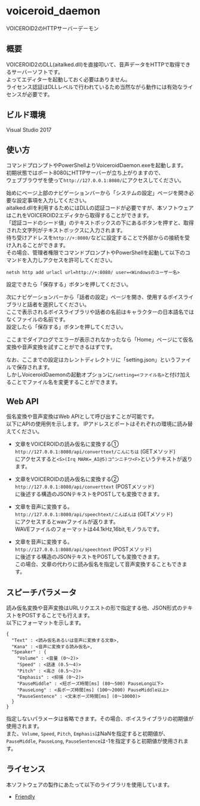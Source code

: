 # voiceroid_daemon
VOICEROID2のHTTPサーバーデーモン

## 概要
VOICEROID2のDLL(aitalked.dll)を直接叩いて、音声データをHTTPで取得できるサーバーソフトです。  
よってエディターを起動しておく必要はありません。  
ライセンス認証はDLLレベルで行われているため当然ながら動作には有効なライセンスが必要です。  

## ビルド環境
Visual Studio 2017

## 使い方
コマンドプロンプトやPowerShellよりVoiceroidDaemon.exeを起動します。  
初期状態ではポート8080にHTTPサーバーが立ち上がりますので、  
ウェブブラウザを使って`http://127.0.0.1:8080/`にアクセスしてください。  

始めにページ上部のナビゲーションバーから「システムの設定」ページを開き必要な設定事項を入力してください。  
aitalked.dllを利用するためにはDLLの認証コードが必要ですが、本ソフトウェアはこれをVOICEROID2エディタから取得することができます。  
「認証コードのシード値」のテキストボックスの下にあるボタンを押すと、取得された文字列がテキストボックスに入力されます。  
待ち受けアドレスを`http://+:8080/`などに設定することで外部からの接続を受け入れることができます。  
その場合、管理者権限でコマンドプロンプトやPowerShellを起動して以下のコマンドを入力しアクセスを許可してください。
```
netsh http add urlacl url=http://+:8080/ user=<Windowsのユーザー名>
```
設定できたら「保存する」ボタンを押してください。  

次にナビゲーションバーから「話者の設定」ページを開き、使用するボイスライブラリと話者を選択してください。  
ここで表示されるボイスライブラリや話者の名前はキャラクターの日本語名ではなくファイルの名前です。  
設定したら「保存する」ボタンを押してください。  

ここまでダイアログでエラーが表示されなかったなら「Home」ページにて仮名変換や音声変換を試すことができるはずです。  

なお、ここまでの設定はカレントディレクトリに「setting.json」というファイルで保存されます。  
しかしVoiceroidDaemonの起動オプションに`/setting=<ファイル名>`と付け加えることでファイル名を変更することができます。

## Web API
仮名変換や音声変換はWeb APIとして呼び出すことが可能です。  
以下にAPIの使用例を示します。
IPアドレスとポートはそれぞれの環境に読み替えてください。

- 文章をVOICEROIDの読み仮名に変換する①  
`http://127.0.0.1:8080/api/converttext/こんにちは` (GETメソッド)  
にアクセスすると`<S>(Irq MARK=_AI@5)コ^ンニチワ<F>`というテキストが返ります。  

- 文章をVOICEROIDの読み仮名に変換する②  
`http://127.0.0.1:8080/api/converttext` (POSTメソッド)  
に後述する構造のJSONテキストをPOSTしても変換できます。  

- 文章を音声に変換する。  
`http://127.0.0.1:8080/api/speechtext/こんばんは` (GETメソッド)  
にアクセスするとwavファイルが返ります。  
WAVEファイルのフォーマットは44.1kHz,16bit,モノラルです。  

- 文章を音声に変換する。  
`http://127.0.0.1:8080/api/speechtext` (POSTメソッド)  
に後述する構造のJSONテキストをPOSTしても変換できます。  
この場合、文章の代わりに読み仮名を指定して音声変換することもできます。  

## スピーチパラメータ
読み仮名変換や音声変換はURLリクエストの形で指定する他、JSON形式のテキストをPOSTすることでも行えます。  
以下にフォーマットを示します。  
```
{
  "Text" : <読み仮名あるいは音声に変換する文章>,
  "Kana" : <音声に変換する読み仮名>,
  "Speaker" : {
    "Volume" : <音量 (0～2)>
	"Speed" : <話速 (0.5～4)>
	"Pitch" : <高さ (0.5～2)>
	"Emphasis" : <抑揚 (0～2)>
	"PauseMiddle" : <短ポーズ時間[ms] (80～500) PauseLong以下>
	"PauseLong" : <長ポーズ時間[ms] (100～2000) PauseMiddle以上>
	"PauseSentence" : <文末ポーズ時間[ms] (0～10000)>
  }
}
```
指定しないパラメータは省略できます。その場合、ボイスライブラリの初期値が使用されます。  
また、`Volume`, `Speed`, `Pitch`, `Emphasis`はNaNを指定すると初期値が、  
`PauseMiddle`, `PauseLong`, `PauseSentence`は-1を指定すると初期値が使用されます。

## ライセンス
本ソフトウェアの製作にあたって以下のライブラリを使用しています。  
- [Friendly](https://github.com/Codeer-Software/Friendly)  
